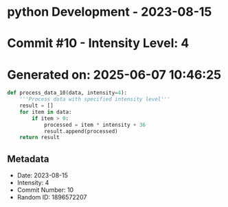﻿# python Development - 2023-08-15
# Commit #10 - Intensity Level: 4
# Generated on: 2025-06-07 10:46:25
```python
def process_data_10(data, intensity=4):
    '''Process data with specified intensity level'''
    result = []
    for item in data:
        if item > 0:
            processed = item * intensity + 36
            result.append(processed)
    return result
```
## Metadata
- Date: 2023-08-15
- Intensity: 4
- Commit Number: 10
- Random ID: 1896572207
